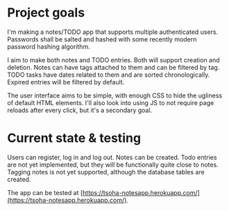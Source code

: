 # Project goals
I'm making a notes/TODO app that supports multiple authenticated users. Passwords
shall be salted and hashed with some recently modern password hashing algorithm.

I aim to make both notes and TODO entries. Both will support creation and
deletion. Notes can have tags attached to them and can be filtered by tag. TODO
tasks have dates related to them and are sorted chronologically. Expired entries
will be filtered by default.

The user interface aims to be simple, with enough CSS to hide the ugliness of
default HTML elements. I'll also look into using JS to not require page reloads
after every click, but it's a secondary goal.

# Current state & testing
Users can register, log in and log out. Notes can be created. Todo entries are
not yet implemented, but they will be functionally quite close to notes.
Tagging notes is not yet supported, although the database tables are created.

The app can be tested at [https://tsoha-notesapp.herokuapp.com/](https://tsoha-notesapp.herokuapp.com/).
